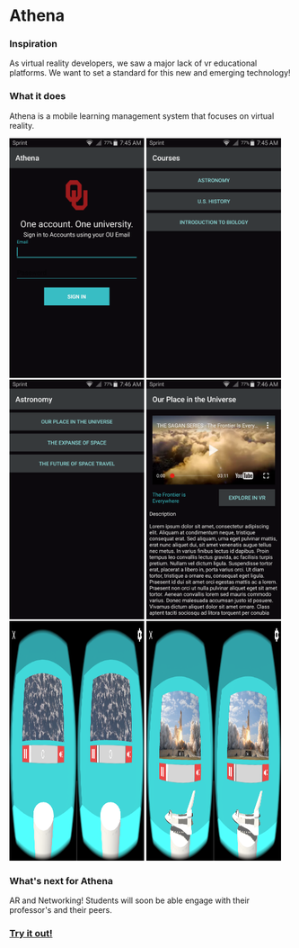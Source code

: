 # Athena

### Inspiration
As virtual reality developers, we saw a major lack of vr educational platforms. We want to set a standard for this new and emerging technology!

### What it does
Athena is a mobile learning management system that focuses on virtual reality.

<img src="images/SingleSignOn.png" alt="Single Sign On" width="240" height="426"/> <img src="images/Courses.png" alt="Courses" width="240" height="426"/> <img src="images/Lessons.png" alt="Lessons" width="240" height="426"/>
<img src="images/LessonView.png" alt="Lesson View" width="240" height="426"/> <img src="images/VRVideo.png" alt="VR Video" width="240" height="426"/> <img src="images/VRModel.png" alt="VR Model" width="240" height="426"/>





### What's next for Athena
AR and Networking! Students will soon be able engage with their professor's and their peers.

### [Try it out!](http://getathena.io)
